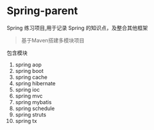 # Spring-parent
Spring 练习项目,用于记录 Spring 的知识点，及整合其他框架
> 基于Maven搭建多模块项目

包含模块
1. spring aop
2. spring boot
3. spring cache
4. spring hibernate
5. spring ioc
6. spring mvc
7. spring mybatis
8. spring schedule
9. spring struts
10. spring tx

